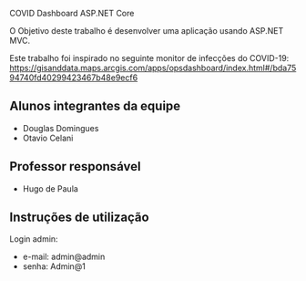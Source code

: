 COVID Dashboard ASP.NET Core

O Objetivo deste trabalho é desenvolver uma aplicação usando ASP.NET MVC.

Este trabalho foi inspirado no seguinte monitor de infecções do COVID-19: https://gisanddata.maps.arcgis.com/apps/opsdashboard/index.html#/bda7594740fd40299423467b48e9ecf6

## Alunos integrantes da equipe

- Douglas Domingues
- Otavio Celani

## Professor responsável

- Hugo de Paula

## Instruções de utilização

Login admin:

- e-mail: admin@admin
- senha: Admin@1
